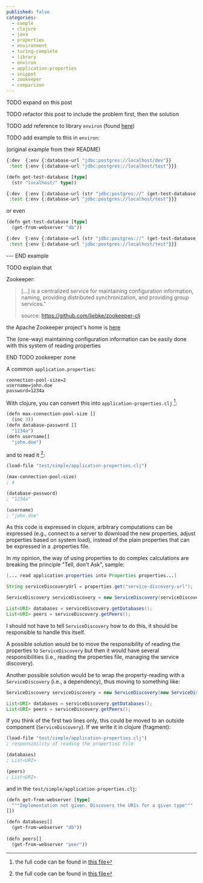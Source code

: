 ```yaml
---
published: false
categories:
  - sample
  - clojure
  - java
  - properties
  - environment
  - turing-complete
  - library
  - environ
  - application-properties
  - snippet
  - zookeeper
  - comparison
---
```


TODO expand on this post

TODO refactor this post to include the problem first, then the solution

TODO add reference to library ``environ`` (found [here](https://github.com/weavejester/environ))

TODO add example to this in ``environ``: 

(original example from their README)

```lisp
{:dev  {:env {:database-url "jdbc:postgres://localhost/dev"}}
 :test {:env {:database-url "jdbc:postgres://localhost/test"}}}
```

```lisp
(defn get-test-database [type]
  (str "localhost/" type))

{:dev  {:env {:database-url (str "jdbc:postgres://" (get-test-database "dev"))}}
 :test {:env {:database-url "jdbc:postgres://localhost/test"}}}
```

or even

```lisp
(defn get-test-database [type]
  (get-from-webserver "db"))

{:dev  {:env {:database-url (str "jdbc:postgres://" (get-test-database "dev"))}}
 :test {:env {:database-url "jdbc:postgres://localhost/test"}}}
```

--- END example

TODO explain that 

Zookeeper:

> [...] is a centralized service for maintaining configuration information, naming, providing distributed synchronization, and providing group services."
>
> source: https://github.com/liebke/zookeeper-clj

the Apache Zookeeper project's home is [here](http://zookeeper.apache.org/)

The (one-way) maintaining configuration information can be easily done with this system of reading properties

END TODO zookeeper zone

A common ``application.properties``:

```
connection-pool-size=2
username=john.doe
password=1234a
```

With clojure, you can convert this into ``application-properties.clj`` [^1]:

[^1]: the full code can be found in [this file](https://github.com/alvarogarcia7/clojure-simple-sessions/blob/master/test/simple/application-properties.clj)

```lisp
(defn max-connection-pool-size []
  (inc 3))
(defn database-password []
  "1234a")
(defn username[]
  "john.doe")
```

and to read it [^2]:

[^2]: the full code can be found in [this file](https://github.com/alvarogarcia7/clojure-simple-sessions/blob/master/test/simple/repl-session-14.clj)

```lisp
(load-file "test/simple/application-properties.clj")

(max-connection-pool-size)
; 4

(database-password)
; "1234a"

(username)
; "john.doe"
```

As this code is expressed in clojure, arbitrary computations can be expressed (e.g., connect to a server to download the new properties, adjust properties based on system load), instead of the plain properties that can be expressed in a .properties file.

In my opinion, the way of using properties to do complex calculations are breaking the principle "Tell, don't Ask", sample:

```java
[... read application.properties into Properties properties...]

String serviceDiscoveryUrl = properties.get("service-discovery-url");

ServiceDiscovery serviceDiscovery = new ServiceDiscovery(serviceDiscoveryUrl);

List<URI> databases = serviceDiscovery.getDatabases();
List<URI> peers = serviceDiscovery.getPeers();
```

I should not have to tell ``ServiceDiscovery`` how to do this, it should be responsible to handle this itself.

A possible solution would be to move the responsibility of reading the properties to ``ServiceDiscovery`` but then it would have several responsibilities (i.e., reading the properties file, managing the service discovery).

Another possible solution would be to wrap the property-reading with a ``ServiceDiscovery`` (i.e., a dependency), thus moving to something like:

```java
ServiceDiscovery serviceDiscovery = new ServiceDiscovery(new ServiceDiscoveryURLPropertyReader("application.properties"));

List<URI> databases = serviceDiscovery.getDatabases();
List<URI> peers = serviceDiscovery.getPeers();
```

If you think of the first two lines only, this could be moved to an outside component (``ServiceDiscovery``). If we write it in clojure (fragment):

```lisp
(load-file "test/simple/application-properties.clj")
; responsibility of reading the properties file

(databases)
; List<URI>

(peers)
; List<URI>
```

and in the ``test/simple/application-properties.clj``:

```lisp
(defn get-from-webserver [type]
  """Implementation not given. Discovers the URIs for a given type"""
[])

(defn databases[]
  (get-from-webserver "db"))
  
(defn peers[]
  (get-from-webserver "peer"))
```
